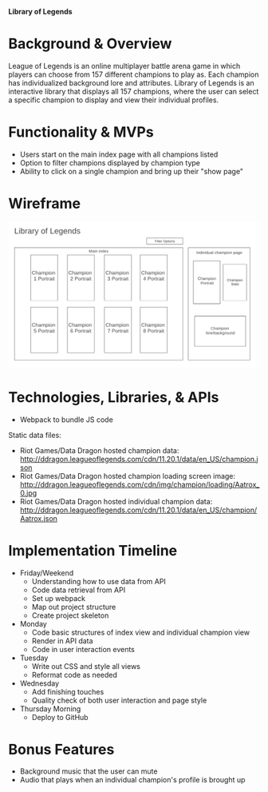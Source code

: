 **Library of Legends**

# Background & Overview
League of Legends is an online multiplayer battle arena game in which players can choose from 157 different champions to play as. Each champion has individualized background lore and attributes. Library of Legends is an interactive library that displays all 157 champions, where the user can select a specific champion to display and view their individual profiles. 


# Functionality & MVPs
* Users start on the main index page with all champions listed
* Option to filter champions displayed by champion type
* Ability to click on a single champion and bring up their "show page"

# Wireframe
<img src="assets/wireframe.png"></img>

# Technologies, Libraries, & APIs
* Webpack to bundle JS code

Static data files:
* Riot Games/Data Dragon hosted champion data: http://ddragon.leagueoflegends.com/cdn/11.20.1/data/en_US/champion.json
* Riot Games/Data Dragon hosted champion loading screen image: http://ddragon.leagueoflegends.com/cdn/img/champion/loading/Aatrox_0.jpg
* Riot Games/Data Dragon hosted individual champion data: http://ddragon.leagueoflegends.com/cdn/11.20.1/data/en_US/champion/Aatrox.json

# Implementation Timeline
* Friday/Weekend
    - Understanding how to use data from API
    - Code data retrieval from API
    - Set up webpack
    - Map out project structure
    - Create project skeleton
* Monday
    - Code basic structures of index view and individual champion view
    - Render in API data
    - Code in user interaction events
* Tuesday
    - Write out CSS and style all views
    - Reformat code as needed
* Wednesday
    - Add finishing touches
    - Quality check of both user interaction and page style
* Thursday Morning
    - Deploy to GitHub

# Bonus Features
* Background music that the user can mute
* Audio that plays when an individual champion's profile is brought up



